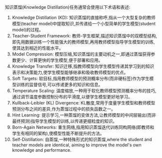 知识蒸馏(Knowledge Distillation)任务通常会使用以下术语和表述:

1. Knowledge Distillation (KD): 知识蒸馏的直接称呼,指从一个大型复杂的教师模型(teacher model)中提取知识,并传递给一个小型简单的学生模型(student model)的过程。
2. Teacher-Student Framework: 教师-学生框架,描述知识蒸馏中的双模型结构,即先用数据训练一个性能强大的教师模型,再用教师模型指导学生模型的训练,使其达到相近的性能水平。
3. Model Compression: 模型压缩,知识蒸馏的主要动机之一,即通过蒸馏获得参数更少、计算更快的学生模型,便于部署和应用。
4. Knowledge Transfer: 知识迁移,指教师模型向学生模型传递其学习到的知识表示和决策能力,使学生模型能够继承和吸收教师模型的优点。
5. Soft Targets: 软目标,指用教师模型的预测概率分布(而非硬标签)作为学生模型训练的监督信号,可以传递更多的知识和信息。
6. Temperature Scaling: 温度缩放,一种用于软化教师模型预测概率分布的技巧,通过调节温度参数控制分布的平滑度,以便学生模型更好地学习。
7. Kullback-Leibler (KL) Divergence: KL散度,常用于度量学生模型和教师模型预测分布之间的差异,作为蒸馏过程中的损失函数之一。
8. Hint Learning: 提示学习,一种蒸馏的变体方法,让教师模型的中间层输出(而非最终预测)指导学生模型的训练,以传递更细粒度的知识。
9. Born-Again Networks: 重生网络,指用知识蒸馏迭代训练同构网络(即教师和学生有相同的架构),使模型性能不断提升的方法。
10. Self-Distillation: 自蒸馏,一种特殊形式的知识蒸馏,where the student and teacher models are identical, aiming to improve the model's own knowledge and performance.
